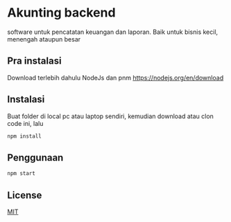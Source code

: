 # Akunting backend

software untuk pencatatan keuangan dan laporan. Baik untuk bisnis kecil, menengah ataupun besar

## Pra instalasi

Download terlebih dahulu NodeJs dan pnm https://nodejs.org/en/download

## Instalasi

Buat folder di local pc atau laptop sendiri, kemudian download atau clon code ini, lalu 

```bash
npm install
```

## Penggunaan

```bash
npm start
```

## License

[MIT](https://choosealicense.com/licenses/mit/)

